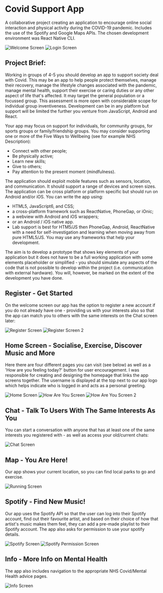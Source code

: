 # Covid Support App
A collaborative project creating an application to encourage online social interaction and physical activity during the COVID-19 pandemic. Includes the use of the Spotify and Google Maps APIs. The chosen development environment was React Native CLI.

![Welcome Screen](/Welcome.PNG?raw=true "Welcome Screen")
![Login Screen](/Login.PNG?raw=true "Login Screen")

## Project Brief:

Working in groups of 4-5 you should develop an app to support society deal with Covid. This may be an app to help people protect themselves, manage their recovery, manage the lifestyle changes associated with the pandemic, manage mental health, support their exercise or caring duties or any other aspect of life that's affected. It may target the general population or a focussed group. This assessment is more open with considerable scope for individual group inventiveness. Development can be in any platform but support will be limited the further you venture from JavaScript, Android and React.

Your app may focus on support for individuals, for community groups, for sports groups or family/friendship groups. You may consider supporting one or more of the Five Ways to Wellbeing (see for example NHS Description):

* Connect with other people;
* Be physically active;
* Learn new skills;
* Give to others;
* Pay attention to the present moment (mindfulness).

The application should exploit mobile features such as sensors, location, and communication. It should support a range of devices and screen sizes. The application can be cross platform or platform specific but should run on Android and/or iOS. You can write the app using:

* HTML5, JavaScript6, and CSS;
* a cross-platform framework such as ReactNative, PhoneGap, or iOnic;
* a webview with Android and iOS wrappers;
* or an Android / iOS native app.
* Lab support is best for HTM5/JS then PhoneGap, Android, ReactNative with a need for self-investigation and learning when moving away from pure HTML5/JS. You may use any frameworks that help your development.  

The aim is to develop a prototype that shows key elements of your application but it does not have to be a full working application with some elements placeholder or simplified - you should simulate any aspects of the code that is not possible to develop within the project (i.e. communication with external hardware). You will, however, be marked on the extent of the development you have done.

## Register - Get Started
On the welcome screen our app has the option to register a new account if you do not already have one - providing us with your interests also so that the app can match you to others with the same interests on the Chat screen later:

![Register Screen](/Register.PNG?raw=true "Register Screen")
![Register Screen 2](/Register2.PNG?raw=true "Register Screen 2")

## Home Screen - Socialise, Exercise, Discover Music and More
Here there are four different pages you can visit (see below) as well as a 'How are you feeling today?' button for user encouragement. I was responsible for creating and designing the homepage that links the app screens together. The username is displayed at the top next to our app logo which helps indicate who is logged in and acts as a personal greeting.

![Home Screen](/Home.PNG?raw=true "Home Screen")
![How Are You Screen](/HowAreYou.PNG?raw=true "How Are You Screen")
![How Are You Screen 2](/HowAreYou2.PNG?raw=true "How Are You Screen 2")

## Chat - Talk To Users With The Same Interests As You
You can start a conversation with anyone that has at least one of the same interests you registered with - as well as access your old/current chats:

![Chat Screen](/Chat.png?raw=true "Chat Screen")

## Map - You Are Here!
Our app shows your current location, so you can find local parks to go and exercise.

![Running Screen](/Map.png?raw=true "Running Screen")

## Spotify - Find New Music!
Our app uses the Spotify API so that the user can log into their Spotify account, find out their favourite artist, and based on their choice of how that artist's music makes them feel, they can add a pre-made playlist to their Spotify account. The app also asks for permission to use your spotify details.

![Spotify Screen](/Spotify.jpg?raw=true "Spotify Screen")
![Spotify Permission Screen](/SpotifyPermission.jpg?raw=true "Spotify Permission Screen")

## Info - More Info on Mental Health
The app also includes navigation to the appropriate NHS Covid/Mental Health advice pages.

![Info Screen](/MoreInfo.png?raw=true "Info Screen")
